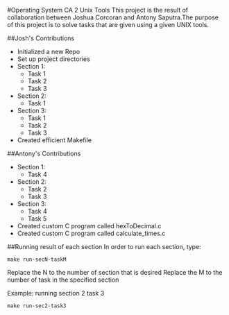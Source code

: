#Operating System CA 2 Unix Tools
This project is the result of collaboration between Joshua Corcoran and Antony Saputra.The purpose of this project is to solve tasks that are given using a given UNIX tools.

##Josh's Contributions
* Initialized a new Repo
* Set up project directories
* Section 1:
	- Task 1
	- Task 2
	- Task 3
* Section 2:
	- Task 1
* Section 3:
	- Task 1
	- Task 2
	- Task 3
* Created efficient Makefile

##Antony's Contributions
* Section 1:
	- Task 4
* Section 2:
	- Task 2
	- Task 3
* Section 3:
	- Task 4
	- Task 5
* Created custom C program called hexToDecimal.c
* Created custom C program called calculate_times.c

##Running result of each section
In order to run each section, type:

```
make run-secN-taskM
```
Replace the N to the number of section that is desired
Replace the M to the number of task in the specified section

Example: running section 2 task 3

```
make run-sec2-task3
```

